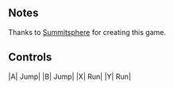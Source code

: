 ## Notes
Thanks to [Summitsphere](https://summitsphere.com/) for creating this game.

## Controls

|A| Jump|
|B| Jump|
|X| Run|
|Y| Run|
